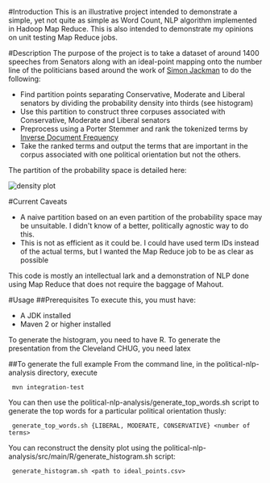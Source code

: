 #Introduction
This is an illustrative project intended to demonstrate a simple, yet not quite as simple as Word Count, NLP algorithm implemented in Hadoop Map Reduce.  This is also intended to demonstrate my opinions on unit testing Map Reduce jobs.

#Description
The purpose of the project is to take a dataset of around 1400 speeches from Senators along with an ideal-point mapping onto the number line of the politicians based around the work of [Simon Jackman](http://jackman.stanford.edu/blog/?p=2084) to do the following:

* Find partition points separating Conservative, Moderate and Liberal senators by dividing the probability density into thirds (see histogram)
* Use this partition to construct three corpuses associated with Conservative, Moderate and Liberal senators
* Preprocess using a Porter Stemmer and rank the tokenized terms by [Inverse Document Frequency](http://en.wikipedia.org/wiki/Okapi_BM25#IDF_Information_Theoretic_Interpretation)
* Take the ranked terms and output the terms that are important in the corpus associated with one political orientation but not the others.

The partition of the probability space is detailed here:

![density plot](https://github.com/cestella/CHUG-talk/raw/master/political-nlp-analysis/src/main/R/histogram.png "Density Plot")

#Current Caveats
* A naive partition based on an even partition of the probability space may be unsuitable.  I didn't know of a better, politically agnostic way to do this.
* This is not as efficient as it could be.  I could have used term IDs instead of the actual terms, but I wanted the Map Reduce job to be as clear as possible

This code is mostly an intellectual lark and a demonstration of NLP done using Map Reduce that does not require the baggage of Mahout.

#Usage
##Prerequisites
To execute this, you must have:

* A JDK installed
* Maven 2 or higher installed

To generate the histogram, you need to have R.
To generate the presentation from the Cleveland CHUG, you need latex

##To generate the full example
From the command line, in the political-nlp-analysis directory, execute

     mvn integration-test

You can then use the political-nlp-analysis/generate_top_words.sh script
to generate the top words for a particular political orientation thusly:

     generate_top_words.sh {LIBERAL, MODERATE, CONSERVATIVE} <number of terms>

You can reconstruct the density plot using the political-nlp-analysis/src/main/R/generate_histogram.sh script:

     generate_histogram.sh <path to ideal_points.csv>

